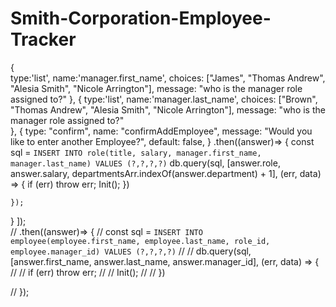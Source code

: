 # Smith-Corporation-Employee-Tracker

{   
    type:'list',
    name:'manager.first_name',
      choices: ["James", "Thomas Andrew", "Alesia Smith", "Nicole Arrington"],
      message: "who is the manager role assigned to?"
},
{  type:'list',
   name:'manager.last_name',
  choices: ["Brown", "Thomas Andrew", "Alesia Smith", "Nicole Arrington"],
  message: "who is the manager role assigned to?"  
},
{
        type: "confirm",
        name: "confirmAddEmployee",
        message: "Would you like to enter another Employee?",
        default: false,
      }
.then((answer)=> {
        const sql = `INSERT INTO role(title, salary, manager.first_name, manager.last_name) VALUES (?,?,?,?)`
        db.query(sql, [answer.role, answer.salary, departmentsArr.indexOf(answer.department) + 1], (err, data) => {
            if (err) throw err;
            Init();
        })

    });
}
]);     
// .then((answer)=> {
//         const sql = `INSERT INTO employee(employee.first_name, employee.last_name, role_id, employee.manager_id) VALUES (?,?,?,?)`
//         // db.query(sql, [answer.first_name, answer.last_name, answer.manager_id], (err, data) => {
//         //     if (err) throw err;
//         //     Init();
//         // })

//     });